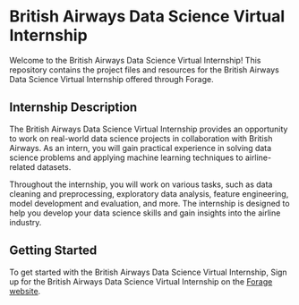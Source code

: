 # British Airways Data Science Virtual Internship

Welcome to the British Airways Data Science Virtual Internship! This repository contains the project files and resources for the British Airways Data Science Virtual Internship offered through Forage.

## Internship Description

The British Airways Data Science Virtual Internship provides an opportunity to work on real-world data science projects in collaboration with British Airways. As an intern, you will gain practical experience in solving data science problems and applying machine learning techniques to airline-related datasets.

Throughout the internship, you will work on various tasks, such as data cleaning and preprocessing, exploratory data analysis, feature engineering, model development and evaluation, and more. The internship is designed to help you develop your data science skills and gain insights into the airline industry.

## Getting Started

To get started with the British Airways Data Science Virtual Internship,
Sign up for the British Airways Data Science Virtual Internship on the [Forage website](https://www.theforage.com/virtual-internships/prototype/NjynCWzGSaWXQCxSX/Data-Science).